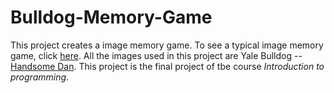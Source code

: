 # Bulldog-Memory-Game
This project creates a image memory game. To see a typical image memory game, click [here](http://www.web-games-online.com/memory/). All the images used in this project are Yale Bulldog -- [Handsome Dan](https://en.wikipedia.org/wiki/Handsome_Dan). This project is the final project of tbe course _Introduction_ _to_ _programming_. 
